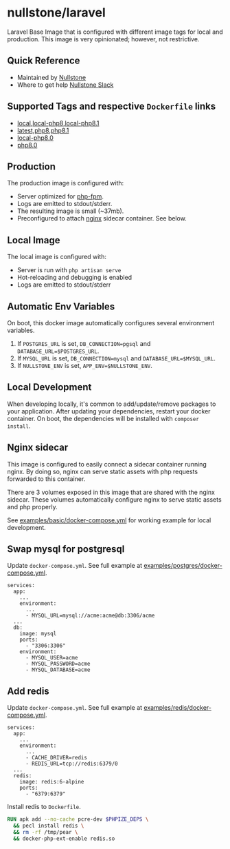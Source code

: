 # nullstone/laravel

Laravel Base Image that is configured with different image tags for local and production.
This image is very opinionated; however, not restrictive.

## Quick Reference

- Maintained by
  [Nullstone](https://nullstone.io)
- Where to get help
  [Nullstone Slack](https://join.slack.com/t/nullstone-community/signup)

## Supported Tags and respective `Dockerfile` links

- [local,local-php8,local-php8.1](local.Dockerfile)
- [latest,php8,php8.1](Dockerfile)
- [local-php8.0](local.Dockerfile)
- [php8.0](Dockerfile)

## Production

The production image is configured with:
- Server optimized for [php-fpm](https://php-fpm.org/).
- Logs are emitted to stdout/stderr.
- The resulting image is small (~37mb).
- Preconfigured to attach [nginx](https://www.nginx.com/) sidecar container. See below.

## Local Image

The local image is configured with:
- Server is run with `php artisan serve`
- Hot-reloading and debugging is enabled
- Logs are emitted to stdout/stderr

## Automatic Env Variables

On boot, this docker image automatically configures several environment variables. 
1. If `POSTGRES_URL` is set, `DB_CONNECTION=pgsql` and `DATABASE_URL=$POSTGRES_URL`.
2. If `MYSQL_URL` is set, `DB_CONNECTION=mysql` and `DATABASE_URL=$MYSQL_URL`.
3. If `NULLSTONE_ENV` is set, `APP_ENV=$NULLSTONE_ENV`.

## Local Development

When developing locally, it's common to add/update/remove packages to your application.
After updating your dependencies, restart your docker container.
On boot, the dependencies will be installed with `composer install`.

## Nginx sidecar

This image is configured to easily connect a sidecar container running nginx.
By doing so, nginx can serve static assets with php requests forwarded to this container.

There are 3 volumes exposed in this image that are shared with the nginx sidecar.
These volumes automatically configure nginx to serve static assets and php properly.

See [examples/basic/docker-compose.yml](examples/basic/docker-compose.yml) for working example for local development.

## Swap mysql for postgresql

Update `docker-compose.yml`. See full example at [examples/postgres/docker-compose.yml](examples/postgres/docker-compose.yml).
```
services:
  app:
    ...
    environment:
      ...
      - MYSQL_URL=mysql://acme:acme@db:3306/acme
  ...
  db:
    image: mysql
    ports:
      - "3306:3306"
    environment:
      - MYSQL_USER=acme
      - MYSQL_PASSWORD=acme
      - MYSQL_DATABASE=acme
```


## Add redis

Update `docker-compose.yml`. See full example at [examples/redis/docker-compose.yml](examples/redis/docker-compose.yml).
```
services:
  app:
    ...
    environment:
      ...
      - CACHE_DRIVER=redis
      - REDIS_URL=tcp://redis:6379/0
  ...
  redis:
    image: redis:6-alpine
    ports:
      - "6379:6379"
```

Install redis to `Dockerfile`.
```dockerfile
RUN apk add --no-cache pcre-dev $PHPIZE_DEPS \
  && pecl install redis \
  && rm -rf /tmp/pear \
  && docker-php-ext-enable redis.so
```
